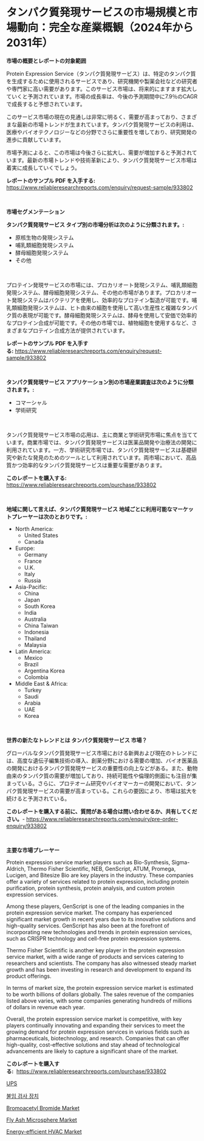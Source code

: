 <p><h1>タンパク質発現サービスの市場規模と市場動向：完全な産業概観（2024年から2031年）</h1></p><p><strong>市場の概要とレポートの対象範囲</strong></p>
<p><p>Protein Expression Service（タンパク質発現サービス）は、特定のタンパク質を生成するために使用されるサービスであり、研究機関や製薬会社などの研究者や専門家に高い需要があります。このサービス市場は、将来的にますます拡大していくと予測されています。市場の成長率は、今後の予測期間中に7.9％のCAGRで成長すると予想されています。</p><p>このサービス市場の現在の見通しは非常に明るく、需要が高まっており、さまざまな最新の市場トレンドが生まれています。タンパク質発現サービスの利用は、医療やバイオテクノロジーなどの分野でさらに重要性を増しており、研究開発の進歩に貢献しています。</p><p>市場予測によると、この市場は今後さらに拡大し、需要が増加すると予測されています。最新の市場トレンドや技術革新により、タンパク質発現サービス市場は着実に成長していくでしょう。</p></p>
<p><strong>レポートのサンプル PDF を入手する:</strong> <a href="https://www.reliableresearchreports.com/enquiry/request-sample/933802">https://www.reliableresearchreports.com/enquiry/request-sample/933802</a></p>
<p>&nbsp;</p>
<p><strong>市場セグメンテーション</strong></p>
<p><strong>タンパク質発現サービス タイプ別の市場分析は次のように分類されます。:</strong></p>
<p><ul><li>原核生物の発現システム</li><li>哺乳類細胞発現システム</li><li>酵母細胞発現システム</li><li>その他</li></ul></p>
<p>&nbsp;</p>
<p><p>プロテイン発現サービスの市場には、プロカリオート発現システム、哺乳類細胞発現システム、酵母細胞発現システム、その他の市場があります。プロカリオート発現システムはバクテリアを使用し、効率的なプロテイン製造が可能です。哺乳類細胞発現システムは、ヒト由来の細胞を使用して高い生産性と複雑なタンパク質の表現が可能です。酵母細胞発現システムは、酵母を使用して安価で効率的なプロテイン合成が可能です。その他の市場では、植物細胞を使用するなど、さまざまなプロテイン合成方法が提供されています。 </p></p>
<p><strong>レポートのサンプル PDF を入手する:</strong>&nbsp;<a href="https://www.reliableresearchreports.com/enquiry/request-sample/933802">https://www.reliableresearchreports.com/enquiry/request-sample/933802</a></p>
<p>&nbsp;</p>
<p><strong> タンパク質発現サービス アプリケーション別の市場産業調査は次のように分類されます。:</strong></p>
<p><ul><li>コマーシャル</li><li>学術研究</li></ul></p>
<p>&nbsp;</p>
<p><p>タンパク質発現サービス市場の応用は、主に商業と学術研究市場に焦点を当てています。商業市場では、タンパク質発現サービスは医薬品開発や治療法の開発に利用されています。一方、学術研究市場では、タンパク質発現サービスは基礎研究や新たな発見のためのツールとして利用されています。両市場において、高品質かつ効率的なタンパク質発現サービスは重要な需要があります。</p></p>
<p><strong>このレポートを購入する:</strong>&nbsp; <a href="https://www.reliableresearchreports.com/purchase/933802">https://www.reliableresearchreports.com/purchase/933802</a></p>
<p>&nbsp;</p>
<p><strong>地域に関して言えば、タンパク質発現サービス 地域ごとに利用可能なマーケットプレーヤーは次のとおりです。:</strong></p>
<p><ul>
    <li>
        North America:
        <ul>
            <li>United States</li>
            <li>Canada</li>
        </ul>
    </li>
    <li>
        Europe:
        <ul>
            <li>Germany</li>
            <li>France</li>
            <li>U.K.</li>
            <li>Italy</li>
            <li>Russia</li>
        </ul>
    </li>
    <li>
        Asia-Pacific:
        <ul>
            <li>China</li>
            <li>Japan</li>
            <li>South Korea</li>
            <li>India</li>
            <li>Australia</li>
            <li>China Taiwan</li>
            <li>Indonesia</li>
            <li>Thailand</li>
            <li>Malaysia</li>
        </ul>
    </li>
    <li>
        Latin America:
        <ul>
            <li>Mexico</li>
            <li>Brazil</li>
            <li>Argentina Korea</li>
            <li>Colombia</li>
        </ul>
    </li>
    <li>
        Middle East & Africa:
        <ul>
            <li>Turkey</li>
            <li>Saudi</li>
            <li>Arabia</li>
            <li>UAE</li>
            <li>Korea</li>
        </ul>
    </li>
    </ul></p>
<p>&nbsp;</p>
<p><strong>世界の新たなトレンドとは タンパク質発現サービス 市場？</strong></p>
<p><p>グローバルなタンパク質発現サービス市場における新興および現在のトレンドには、高度な遺伝子編集技術の導入、創薬分野における需要の増加、バイオ医薬品の開発におけるタンパク質発現サービスの重要性の向上などがある。また、動物由来のタンパク質の需要が増加しており、持続可能性や倫理的側面にも注目が集まっている。さらに、プロテオーム研究やバイオマーカーの開発において、タンパク質発現サービスの需要が高まっている。これらの要因により、市場は拡大を続けると予測されている。</p></p>
<p><strong>このレポートを購入する前に、質問がある場合は問い合わせるか、共有してください。</strong>- <a href="https://www.reliableresearchreports.com/enquiry/pre-order-enquiry/933802">https://www.reliableresearchreports.com/enquiry/pre-order-enquiry/933802</a></p>
<p>&nbsp;</p>
<p><strong>主要な市場プレーヤー</strong></p>
<p><p>Protein expression service market players such as Bio-Synthesis, Sigma-Aldrich, Thermo Fisher Scientific, NEB, GenScript, ATUM, Promega, Lucigen, and Bitesize Bio are key players in the industry. These companies offer a variety of services related to protein expression, including protein purification, protein synthesis, protein analysis, and custom protein expression services.</p><p>Among these players, GenScript is one of the leading companies in the protein expression service market. The company has experienced significant market growth in recent years due to its innovative solutions and high-quality services. GenScript has also been at the forefront of incorporating new technologies and trends in protein expression services, such as CRISPR technology and cell-free protein expression systems.</p><p>Thermo Fisher Scientific is another key player in the protein expression service market, with a wide range of products and services catering to researchers and scientists. The company has also witnessed steady market growth and has been investing in research and development to expand its product offerings.</p><p>In terms of market size, the protein expression service market is estimated to be worth billions of dollars globally. The sales revenue of the companies listed above varies, with some companies generating hundreds of millions of dollars in revenue each year.</p><p>Overall, the protein expression service market is competitive, with key players continually innovating and expanding their services to meet the growing demand for protein expression services in various fields such as pharmaceuticals, biotechnology, and research. Companies that can offer high-quality, cost-effective solutions and stay ahead of technological advancements are likely to capture a significant share of the market.</p></p>
<p><strong>このレポートを購入する:</strong>&nbsp;&nbsp;<a href="https://www.reliableresearchreports.com/purchase/933802">https://www.reliableresearchreports.com/purchase/933802</a></p>
<p><p><a href="https://medium.com/@rennessvutianitiswdpxaixh/ups-%EC%8B%9C%EC%9E%A5-%EA%B7%9C%EB%AA%A8-cagr-%EB%8F%99%ED%96%A5-2024-2030-01aa1f3f80d6">UPS</a></p><p><a href="https://medium.com/@rennessvutianitiswdpxaixh/%EC%83%9D%EC%8B%9D%EB%8A%A5-%EA%B2%80%EC%82%AC-%EC%9E%A5%EC%B9%98-%EC%8B%9C%EC%9E%A5-%EC%97%B0%EA%B5%AC-%EB%B3%B4%EA%B3%A0%EC%84%9C-%EA%B7%B8-%EC%97%AD%EC%82%AC-%EB%B0%8F-2024%EB%85%84%EB%B6%80%ED%84%B0-2031%EB%85%84%EA%B9%8C%EC%A7%80%EC%9D%98-%EC%98%88%EC%B8%A1-3cd4f239c044">불임 검사 장치</a></p><p><a href="https://view.publitas.com/reportprime-1/bromoacetyl-bromide-market-offer-valuable-insights-into-market-size-market-share-market-trends-and-projections-spanning-from-2024-to-2031/">Bromoacetyl Bromide Market</a></p><p><a href="https://pretty-mail-caf.notion.site/Fly-Ash-Microsphere-Market-Size-Market-Trends-and-Growth-Outlook-forecasted-for-period-from-2024-t-a58393008d1a4c09837085cc3bbdf07e">Fly Ash Microsphere Market</a></p><p><a href="https://angry-finch-aaf.notion.site/Energy-efficient-HVAC-Market-Research-Report-Forecasted-for-Period-from-2024-2031-by-Market-Type--ad0b439e3f514b9a834872518066b426">Energy-efficient HVAC Market</a></p></p>